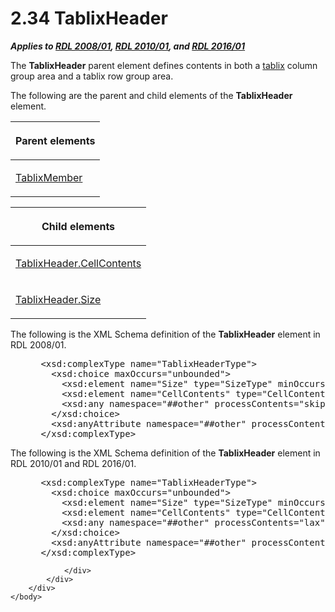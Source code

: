 <html dir="LTR" xmlns:mshelp="http://msdn.microsoft.com/mshelp" xmlns:ddue="http://ddue.schemas.microsoft.com/authoring/2003/5" xmlns:xlink="http://www.w3.org/1999/xlink" xmlns:tool="http://www.microsoft.com/tooltip">
    <head>
        <meta http-equiv="Content-Type" content="text/html; CHARSET=utf-8"></meta>
        <meta name="save" content="history"></meta>
        <title>2.34 TablixHeader</title>
        <xml>
            <mshelp:toctitle title="2.34 TablixHeader"></mshelp:toctitle>
            <mshelp:rltitle title="[MS-RDL]: TablixHeader"></mshelp:rltitle>
            <mshelp:keyword index="A" term="ac71f119-59be-471b-9316-e95b931402cb"></mshelp:keyword>
            <mshelp:attr name="DCSext.ContentType" value="open specification"></mshelp:attr>
            <mshelp:attr name="AssetID" value="ac71f119-59be-471b-9316-e95b931402cb"></mshelp:attr>
            <mshelp:attr name="TopicType" value="kbRef"></mshelp:attr>
            <mshelp:attr name="DCSext.Title" value="[MS-RDL]: TablixHeader" />
        </xml>
    </head>
    <body>
        <div id="header">
            <h1 class="heading">2.34 TablixHeader</h1>
        </div>
        <div id="mainSection">
            <div id="mainBody">
                <div id="allHistory" class="saveHistory"></div>
                <div id="sectionSection0" class="section" name="collapseableSection">
                    

<p><b><i>Applies to </i></b><a href="1e855f94-4617-47e4-b89e-0856c6cb420f.htm"><b><i>RDL 2008/01</i></b></a><b><i>,
</i></b><a href="3428e690-a348-4ec7-8a6a-8efb42d2cdee.htm"><b><i>RDL 2010/01</i></b></a><b><i>,
and </i></b><a href="52ce3983-2bfc-4e72-9359-42aaf5fe4509.htm"><b><i>RDL 2016/01</i></b></a></p>

<p>The <b>TablixHeader</b> parent element defines contents in
both a <a href="b2482b3f-74ab-4ca8-a9e5-c07955011743.htm#gt_f9f5d4be-2a9e-4556-90f6-d4ed1678f0b4">tablix</a> column
group area and a tablix row group area.</p>

<p>The following are the parent and child elements of the <b>TablixHeader</b>
element. </p>

<table>
 <thead>
  <tr>
   <th>
   <p>Parent elements</p>
   </th>
  </tr>
 </thead>
 <tr>
  <td>
  <p><a href="1d8a9691-b173-4e24-9ea9-1f486bc824fd.htm">TablixMember</a></p>
  </td>
 </tr>
</table>

<p> </p>

<table>
 <thead>
  <tr>
   <th>
   <p>Child elements</p>
   </th>
  </tr>
 </thead>
 <tr>
  <td>
  <p><a href="81a39db9-24fb-4552-8580-c7b68025375d.htm">TablixHeader.CellContents</a></p>
  </td>
 </tr>
 <tr>
  <td>
  <p><a href="533f8462-8de0-48eb-a389-a1eaff98ac94.htm">TablixHeader.Size</a></p>
  </td>
 </tr>
</table>

<p>The following is the XML Schema definition of the <b>TablixHeader</b>
element in RDL 2008/01.</p>

<dl>
<dd>
<div><pre> &lt;xsd:complexType name=&quot;TablixHeaderType&quot;&gt;
   &lt;xsd:choice maxOccurs=&quot;unbounded&quot;&gt;
     &lt;xsd:element name=&quot;Size&quot; type=&quot;SizeType&quot; minOccurs=&quot;1&quot; maxOccurs=&quot;1&quot; /&gt;
     &lt;xsd:element name=&quot;CellContents&quot; type=&quot;CellContentsType&quot; minOccurs=&quot;1&quot; maxOccurs=&quot;1&quot; /&gt;
     &lt;xsd:any namespace=&quot;##other&quot; processContents=&quot;skip&quot; /&gt;
   &lt;/xsd:choice&gt;
   &lt;xsd:anyAttribute namespace=&quot;##other&quot; processContents=&quot;skip&quot; /&gt;
 &lt;/xsd:complexType&gt;
</pre></div>
</dd></dl>

<p>The following is the XML Schema definition of the <b>TablixHeader</b>
element in RDL 2010/01 and RDL 2016/01.</p>

<dl>
<dd>
<div><pre> &lt;xsd:complexType name=&quot;TablixHeaderType&quot;&gt;
   &lt;xsd:choice maxOccurs=&quot;unbounded&quot;&gt;
     &lt;xsd:element name=&quot;Size&quot; type=&quot;SizeType&quot; minOccurs=&quot;1&quot; maxOccurs=&quot;1&quot; /&gt;
     &lt;xsd:element name=&quot;CellContents&quot; type=&quot;CellContentsType&quot; minOccurs=&quot;1&quot; maxOccurs=&quot;1&quot; /&gt;
     &lt;xsd:any namespace=&quot;##other&quot; processContents=&quot;lax&quot; /&gt;
   &lt;/xsd:choice&gt;
   &lt;xsd:anyAttribute namespace=&quot;##other&quot; processContents=&quot;lax&quot; /&gt;
 &lt;/xsd:complexType&gt;
</pre></div>
</dd></dl>


                </div>
            </div>
        </div>
    </body>
</html>